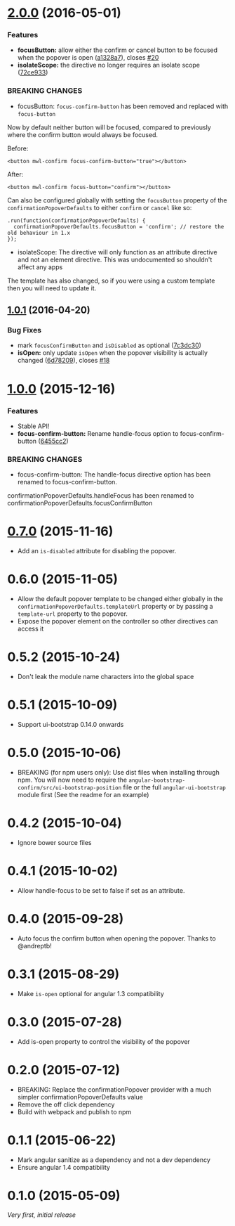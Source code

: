 <a name="2.0.0"></a>
# [2.0.0](https://github.com/mattlewis92/angular-bootstrap-confirm/compare/1.0.1...v2.0.0) (2016-05-01)


### Features

* **focusButton:** allow either the confirm or cancel button to be focused when the popover is open ([a1328a7](https://github.com/mattlewis92/angular-bootstrap-confirm/commit/a1328a7)), closes [#20](https://github.com/mattlewis92/angular-bootstrap-confirm/issues/20)
* **isolateScope:** the directive no longer requires an isolate scope ([72ce933](https://github.com/mattlewis92/angular-bootstrap-confirm/commit/72ce933))


### BREAKING CHANGES

* focusButton: `focus-confirm-button` has been removed and replaced with `focus-button`

Now by default neither button will be focused, compared to previously where the confirm button would always be focused.

Before:
```
<button mwl-confirm focus-confirm-button="true"></button>
```

After:
```
<button mwl-confirm focus-button="confirm"></button>
```

Can also be configured globally with setting the `focusButton` property of the `confirmationPopoverDefaults` to either `confirm` or `cancel` like so:

```
.run(function(confirmationPopoverDefaults) {
  confirmationPopoverDefaults.focusButton = 'confirm'; // restore the old behaviour in 1.x
});
```
* isolateScope: The directive will only function as an attribute directive and not an element
directive. This was undocumented so shouldn't affect any apps

The template has also changed, so if you were using a custom template then you will need to update it.



<a name="1.0.1"></a>
## [1.0.1](https://github.com/mattlewis92/angular-bootstrap-confirm/compare/1.0.0...v1.0.1) (2016-04-20)


### Bug Fixes

* mark `focusConfirmButton` and `isDisabled` as optional ([7c3dc30](https://github.com/mattlewis92/angular-bootstrap-confirm/commit/7c3dc30))
* **isOpen:** only update `isOpen` when the popover visibility is actually changed ([6d78209](https://github.com/mattlewis92/angular-bootstrap-confirm/commit/6d78209)), closes [#18](https://github.com/mattlewis92/angular-bootstrap-confirm/issues/18)



<a name="1.0.0"></a>
# [1.0.0](https://github.com/mattlewis92/angular-bootstrap-confirm/compare/0.7.0...v1.0.0) (2015-12-16)


### Features

* Stable API!
* **focus-confirm-button:** Rename handle-focus option to focus-confirm-button ([6455cc2](https://github.com/mattlewis92/angular-bootstrap-confirm/commit/6455cc2))

### BREAKING CHANGES

* focus-confirm-button: The handle-focus directive option has been renamed to focus-confirm-button.

confirmationPopoverDefaults.handleFocus has been renamed to confirmationPopoverDefaults.focusConfirmButton



<a name="0.7.0"></a>
# [0.7.0](https://github.com/mattlewis92/angular-bootstrap-confirm/compare/0.7.0...v0.6.0) (2015-11-16)
* Add an `is-disabled` attribute for disabling the popover.

# 0.6.0 (2015-11-05)
* Allow the default popover template to be changed either globally in the `confirmationPopoverDefaults.templateUrl` property or by passing a `template-url` property to the popover.
* Expose the popover element on the controller so other directives can access it

# 0.5.2 (2015-10-24)
* Don't leak the module name characters into the global space

# 0.5.1 (2015-10-09)
* Support ui-bootstrap 0.14.0 onwards

# 0.5.0 (2015-10-06)
* BREAKING (for npm users only): Use dist files when installing through npm. You will now need to require the `angular-bootstrap-confirm/src/ui-bootstrap-position` file or the full `angular-ui-bootstrap` module first (See the readme for an example)

# 0.4.2 (2015-10-04)
* Ignore bower source files

# 0.4.1 (2015-10-02)
* Allow handle-focus to be set to false if set as an attribute.

# 0.4.0 (2015-09-28)
* Auto focus the confirm button when opening the popover. Thanks to @andreptb! 

# 0.3.1 (2015-08-29)
* Make `is-open` optional for angular 1.3 compatibility

# 0.3.0 (2015-07-28)
* Add is-open property to control the visibility of the popover

# 0.2.0 (2015-07-12)
* BREAKING: Replace the confirmationPopover provider with a much simpler confirmationPopoverDefaults value
* Remove the off click dependency
* Build with webpack and publish to npm

# 0.1.1 (2015-06-22)
* Mark angular sanitize as a dependency and not a dev dependency
* Ensure angular 1.4 compatibility

# 0.1.0 (2015-05-09)
_Very first, initial release_
